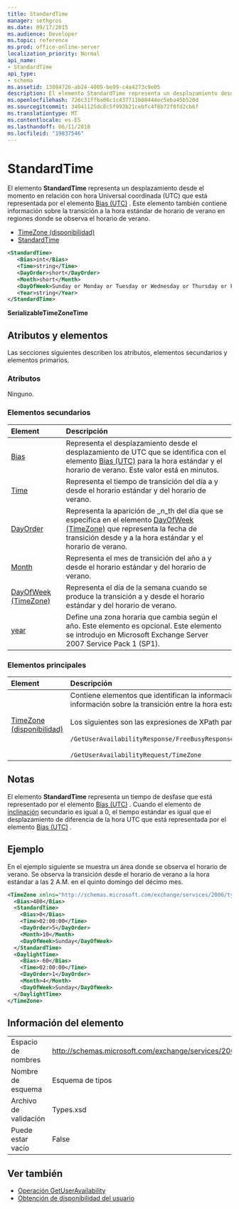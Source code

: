 ```yaml
---
title: StandardTime
manager: sethgros
ms.date: 09/17/2015
ms.audience: Developer
ms.topic: reference
ms.prod: office-online-server
localization_priority: Normal
api_name:
- StandardTime
api_type:
- schema
ms.assetid: 13084726-ab24-4009-be99-c4a4273c9e05
description: El elemento StandardTime representa un desplazamiento desde el momento en relación con hora Universal coordinada (UTC) que está representada por el elemento Bias (UTC). Este elemento también contiene información sobre la transición a la hora estándar de horario de verano en regiones donde se observa el horario de verano.
ms.openlocfilehash: 726c31ffba06c1c437711b88444ec5eba45b520d
ms.sourcegitcommit: 34041125dc8c5f993b21cebfc4f8b72f0fd2cb6f
ms.translationtype: MT
ms.contentlocale: es-ES
ms.lasthandoff: 06/11/2018
ms.locfileid: "19837546"
---
```

# <a name="standardtime"></a>StandardTime

El elemento **StandardTime** representa un desplazamiento desde el momento en relación con hora Universal coordinada (UTC) que está representada por el elemento [Bias (UTC)](bias-utc.md) . Este elemento también contiene información sobre la transición a la hora estándar de horario de verano en regiones donde se observa el horario de verano. 
  
- [TimeZone (disponibilidad)](timezone-availability.md)
- [StandardTime](standardtime.md)
  
```xml
<StandardTime>
   <Bias>int</Bias>
   <Time>string</Time>
   <DayOrder>short</DayOrder>
   <Month>short</Month>
   <DayOfWeek>Sunday or Monday or Tuesday or Wednesday or Thursday or Friday or Saturday</DayOfWeek>
   <Year>string</Year>
</StandardTime>
```

 **SerializableTimeZoneTime**
## <a name="attributes-and-elements"></a>Atributos y elementos

Las secciones siguientes describen los atributos, elementos secundarios y elementos primarios.
  
### <a name="attributes"></a>Atributos

Ninguno.
  
### <a name="child-elements"></a>Elementos secundarios

|**Element**|**Descripción**|
|:-----|:-----|
|[Bias](bias.md) <br/> |Representa el desplazamiento desde el desplazamiento de UTC que se identifica con el elemento [Bias (UTC)](bias-utc.md) para la hora estándar y el horario de verano. Este valor está en minutos.  <br/> |
|[Time](time.md) <br/> |Representa el tiempo de transición del día a y desde el horario estándar y del horario de verano.  <br/> |
|[DayOrder](dayorder.md) <br/> |Representa la aparición de _n_th del día que se especifica en el elemento [DayOfWeek (TimeZone)](dayofweek-timezone.md) que representa la fecha de transición desde y a la hora estándar y el horario de verano.  <br/> |
|[Month](month.md) <br/> |Representa el mes de transición del año a y desde el horario estándar y del horario de verano.  <br/> |
|[DayOfWeek (TimeZone)](dayofweek-timezone.md) <br/> |Representa el día de la semana cuando se produce la transición a y desde el horario estándar y del horario de verano.  <br/> |
|[year](year.md) <br/> |Define una zona horaria que cambia según el año. Este elemento es opcional. Este elemento se introdujo en Microsoft Exchange Server 2007 Service Pack 1 (SP1).  <br/> |
   
### <a name="parent-elements"></a>Elementos principales

|**Element**|**Descripción**|
|:-----|:-----|
|[TimeZone (disponibilidad)](timezone-availability.md) <br/> | Contiene elementos que identifican la información de zona horaria. Este elemento también contiene información sobre la transición entre la hora estándar y el horario de verano. <br/><br/>Los siguientes son las expresiones de XPath para este elemento: <br/> <br/>  `/GetUserAvailabilityResponse/FreeBusyResponseArray/FreeBusyResponse/FreeBusyView/WorkingHours/TimeZone` <br/> <br/> `/GetUserAvailabilityRequest/TimeZone` <br/> |
   
## <a name="remarks"></a>Notas

El elemento **StandardTime** representa un tiempo de desfase que está representado por el elemento [Bias (UTC)](bias-utc.md) . Cuando el elemento de [inclinación](bias.md) secundario es igual a 0, el tiempo estándar es igual que el desplazamiento de diferencia de la hora UTC que está representada por el elemento [Bias (UTC)](bias-utc.md) . 
  
## <a name="example"></a>Ejemplo

En el ejemplo siguiente se muestra un área donde se observa el horario de verano. Se observa la transición desde el horario de verano a la hora estándar a las 2 A.M. en el quinto domingo del décimo mes.
  
```xml
<TimeZone xmlns="http://schemas.microsoft.com/exchange/services/2006/types">
  <Bias>480</Bias>
  <StandardTime>
    <Bias>0</Bias>
    <Time>02:00:00</Time>
    <DayOrder>5</DayOrder>
    <Month>10</Month>
    <DayOfWeek>Sunday</DayOfWeek>
  </StandardTime>
  <DaylightTime>
    <Bias>-60</Bias>
    <Time>02:00:00</Time>
    <DayOrder>1</DayOrder>
    <Month>4</Month>
    <DayOfWeek>Sunday</DayOfWeek>
  </DaylightTime>
</TimeZone>
```

## <a name="element-information"></a>Información del elemento

|||
|:-----|:-----|
|Espacio de nombres  <br/> |http://schemas.microsoft.com/exchange/services/2006/types  <br/> |
|Nombre de esquema  <br/> |Esquema de tipos  <br/> |
|Archivo de validación  <br/> |Types.xsd  <br/> |
|Puede estar vacío  <br/> |False  <br/> |
   
## <a name="see-also"></a>Ver también

- [Operación GetUserAvailability](getuseravailability-operation.md)
- [Obtención de disponibilidad del usuario](http://msdn.microsoft.com/library/d4133fcb-9b0f-4e6b-aadf-a389da83516a%28Office.15%29.aspx)

